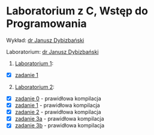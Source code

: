# Laboratorium z C, Wstęp do Programowania

Wykład: [dr Janusz Dybizbański](https://inf.ug.edu.pl/~jdybiz/)

Laboratorium: [dr Janusz Dybizbański](https://inf.ug.edu.pl/~jdybiz/)

1. [Laboratorium 1](lab1):
  * [x] [zadanie 1](lab1/lab1.c)

2. [Laboratorium 2](lab2):
  * [x] [zadanie 0](lab2/zad0.c) - prawidłowa kompilacja
  * [x] [zadanie 1](lab2/zad1.c) - prawidłowa kompilacja
  * [x] [zadanie 2](lab2/zad2.c) - prawidłowa kompilacja
  * [x] [zadanie 3a](lab2/zad3a.c) - prawidłowa kompilacja
  * [x] [zadanie 3b](lab2/zad3b.c) - prawidłowa kompilacja
